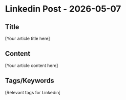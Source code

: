 # Linkedin Post - 2026-05-07

## Title
[Your article title here]

## Content
[Your article content here]

## Tags/Keywords
[Relevant tags for Linkedin]
